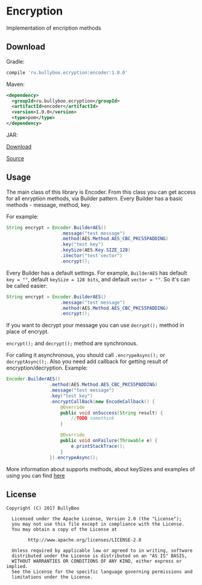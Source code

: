 # Encryption
Implementation of encription methods

## Download

Gradle:
```groovy
compile 'ru.bullyboo.ecryption:encoder:1.0.0'
```
Maven:
```xml
<dependency> 
  <groupId>ru.bullyboo.ecryption</groupId> 
  <artifactId>encoder</artifactId> 
  <version>1.0.0</version> 
  <type>pom</type> 
</dependency>
```
JAR:

[Download](https://github.com/BullyBoo/Encryption/releases/download/1.0.0/encoder-1.0.0.jar)

[Source](https://github.com/BullyBoo/Encryption/releases/download/1.0.0/encoder-1.0.0-sources.jar)

## Usage

The main class of this library is Encoder.
From this class you can get access for all enryption methods, via Builder pattern.
Every Builder has a basic methods - message, method, key.

For example:
``` java
String encrypt = Encoder.BuilderAES()
                    .message("test message")
                    .method(AES.Method.AES_CBC_PKCS5PADDING)
                    .key("test key")
                    .keySize(AES.Key.SIZE_128)
                    .iVector("test vector")
                    .encrypt();
```

Every Builder has a default settings. For example, `BuilderAES` has default `key = ""`, default `keySize = 128 bits`, and default `vector = ""`.
So it's can be called easier:
``` java
String encrypt = Encoder.BuilderAES()
                    .message("test message")
                    .method(AES.Method.AES_CBC_PKCS5PADDING)
                    .encrypt();
```

If you want to decrypt your message you can use `decrypt();` method in place of encrypt.

`encrypt();` and `decrypt();` method are synchronous.

For calling it asynchronous, you should call `.encrypeAsync();` or `decryptAsync();`.
Also you need add callback for getting result of encryption/decryption.
Example:
``` java
Encoder.BuilderAES()
                .method(AES.Method.AES_CBC_PKCS5PADDING)
                .message("test message")
                .key("test key")
                .encryptCallBack(new EncodeCallback() {
                    @Override
                    public void onSuccess(String result) {
                        //TODO somethink
                    }

                    @Override
                    public void onFailure(Throwable e) {
                        e.printStackTrace();
                    }
                }).encrypeAsync();
```

More information about supports methods, about keySizes and examples of using you can find [here](https://github.com/BullyBoo/Encryption/blob/master/Documentation.md)

## License
```
Copyright (C) 2017 BullyBoo

  Licensed under the Apache License, Version 2.0 (the "License");
  you may not use this file except in compliance with the License.
  You may obtain a copy of the License at

        http://www.apache.org/licenses/LICENSE-2.0

  Unless required by applicable law or agreed to in writing, software
  distributed under the License is distributed on an "AS IS" BASIS,
  WITHOUT WARRANTIES OR CONDITIONS OF ANY KIND, either express or implied.
  See the License for the specific language governing permissions and
  limitations under the License.
  ```
